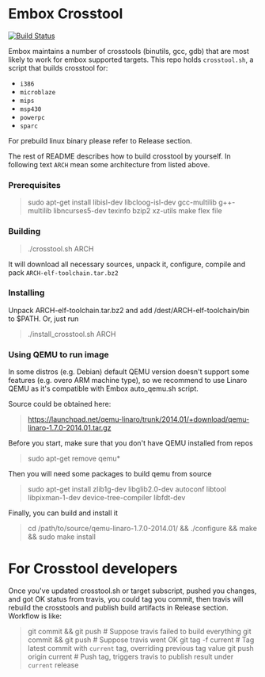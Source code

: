 # Embox Crosstool
[![Build Status](https://travis-ci.org/embox/crosstool.svg?branch=master)](https://travis-ci.org/embox/crosstool)

Embox maintains a number of crosstools (binutils, gcc, gdb) that are most likely to work
for embox supported targets. This repo holds `crosstool.sh`, a script that builds crosstool
for:
* `i386`
* `microblaze`
* `mips`
* `msp430`
* `powerpc`
* `sparc`

For prebuild linux binary please refer to Release section.

The rest of README describes how to build crosstool by yourself.
In following text `ARCH` mean some architecture from  listed above.

### Prerequisites
> sudo apt-get install libisl-dev libcloog-isl-dev gcc-multilib g++-multilib libncurses5-dev texinfo bzip2 xz-utils make flex file

### Building
> ./crosstool.sh ARCH

It will download all necessary sources, unpack it, configure, compile and pack `ARCH-elf-toolchain.tar.bz2`

### Installing
Unpack ARCH-elf-toolchain.tar.bz2 and add /dest/ARCH-elf-toolchain/bin to $PATH. Or, just run
> ./install_crosstool.sh ARCH

### Using QEMU to run image

In some distros (e.g. Debian) default QEMU version doesn't support some features (e.g. overo ARM machine type), so we recommend to use Linaro QEMU as it's compatible with Embox auto_qemu.sh script.

Source could be obtained here:
> https://launchpad.net/qemu-linaro/trunk/2014.01/+download/qemu-linaro-1.7.0-2014.01.tar.gz

Before you start, make sure that you don't have QEMU installed from repos
> sudo apt-get remove qemu*

Then you will need some packages to build qemu from source
> sudo apt-get install zlib1g-dev libglib2.0-dev autoconf libtool libpixman-1-dev device-tree-compiler libfdt-dev

Finally, you can build and install it
> cd /path/to/source/qemu-linaro-1.7.0-2014.01/ && ./configure && make && sudo make install

# For Crosstool developers

Once you've updated crosstool.sh or target subscript, pushed you changes, and got OK status from travis,
you could tag you commit, then travis will rebuild the crosstools and publish build artifacts in Release section.
Workflow is like:
> git commit && git push # Suppose travis failed to build everything
> git commit && git push # Suppose travis went OK
> git tag -f current # Tag latest commit with `current` tag, overriding previous tag value
> git push origin current # Push tag, triggers travis to publish result under `current` release
